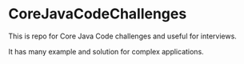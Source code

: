 # CoreJavaCodeChallenges
This is repo for Core Java Code challenges and useful for interviews.


It has many example and solution for complex applications.
